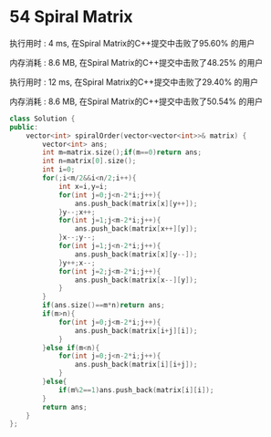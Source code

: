 # 54 Spiral Matrix

执行用时 : 4 ms, 在Spiral Matrix的C++提交中击败了95.60% 的用户

内存消耗 : 8.6 MB, 在Spiral Matrix的C++提交中击败了48.25% 的用户

执行用时 : 12 ms, 在Spiral Matrix的C++提交中击败了29.40% 的用户

内存消耗 : 8.6 MB, 在Spiral Matrix的C++提交中击败了50.54% 的用户

```c++
class Solution {
public:
    vector<int> spiralOrder(vector<vector<int>>& matrix) {
        vector<int> ans;
        int m=matrix.size();if(m==0)return ans;
        int n=matrix[0].size();
        int i=0;
        for(;i<m/2&&i<n/2;i++){
            int x=i,y=i;
            for(int j=0;j<n-2*i;j++){
                ans.push_back(matrix[x][y++]);
            }y--;x++;
            for(int j=1;j<m-2*i;j++){
                ans.push_back(matrix[x++][y]);
            }x--;y--;
            for(int j=1;j<n-2*i;j++){
                ans.push_back(matrix[x][y--]);
            }y++;x--;
            for(int j=2;j<m-2*i;j++){
                ans.push_back(matrix[x--][y]);
            }
        }
        if(ans.size()==m*n)return ans;
        if(m>n){
            for(int j=0;j<m-2*i;j++){
                ans.push_back(matrix[i+j][i]);
            }
        }else if(m<n){
            for(int j=0;j<n-2*i;j++){
                ans.push_back(matrix[i][i+j]);
            }
        }else{
            if(m%2==1)ans.push_back(matrix[i][i]);
        }
        return ans;
    }
};
```

